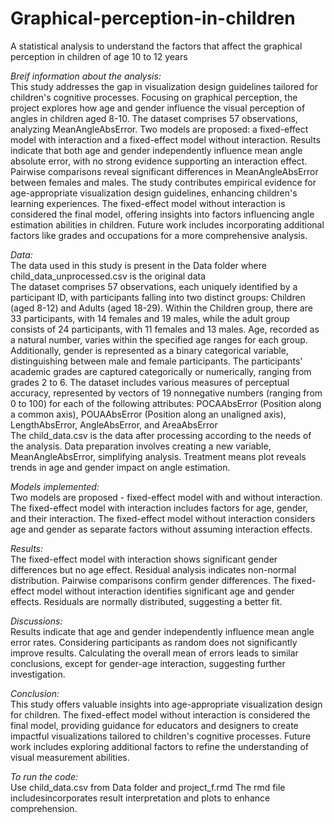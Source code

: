 # Graphical-perception-in-children
A statistical analysis to understand the factors that affect the graphical perception in children of age 10 to 12 years

*Breif information about the analysis:* \
This study addresses the gap in visualization design guidelines tailored for children's cognitive processes. Focusing on graphical perception, the project explores how age and gender influence the visual perception of angles in children aged 8-10. The dataset comprises 57 observations, analyzing MeanAngleAbsError. Two models are proposed: a fixed-effect model with interaction and a fixed-effect model without interaction. Results indicate that both age and gender independently influence mean angle absolute error, with no strong evidence supporting an interaction effect. Pairwise comparisons reveal significant differences in MeanAngleAbsError between females and males. The study contributes empirical evidence for age-appropriate visualization design guidelines, enhancing children's learning experiences. The fixed-effect model without interaction is considered the final model, offering insights into factors influencing angle estimation abilities in children. Future work includes incorporating additional factors like grades and occupations for a more comprehensive analysis.

*Data:* \
The data used in this study is present in the Data folder where child_data_unprocessed.csv is the original data \
The dataset comprises 57 observations, each uniquely identified by a participant ID, with participants falling into two distinct groups: Children (aged 8-12) and Adults (aged 18-29). Within the Children group, there are 33 participants, with 14 females and 19 males, while the adult group consists of 24 participants, with 11 females and 13 males. Age, recorded as a natural number, varies within the specified age ranges for each group. Additionally, gender is represented as a binary categorical variable, distinguishing between male and female participants. The participants' academic grades are captured categorically or numerically, ranging from grades 2 to 6. The dataset includes various measures of perceptual accuracy, represented by vectors of 19 nonnegative numbers (ranging from 0 to 100) for each of the following attributes: POCAAbsError (Position along a common axis), POUAAbsError (Position along an unaligned axis), LengthAbsError, AngleAbsError, and AreaAbsError \
The child_data.csv is the data after processing according to the needs of the analysis.
Data preparation involves creating a new variable, MeanAngleAbsError, simplifying analysis. Treatment means plot reveals trends in age and gender impact on angle estimation.

*Models implemented:* \
Two models are proposed - fixed-effect model with and without interaction. The fixed-effect model with interaction includes factors for age, gender, and their interaction. The fixed-effect model without interaction considers age and gender as separate factors without assuming interaction effects.

*Results:* \
The fixed-effect model with interaction shows significant gender differences but no age effect. Residual analysis indicates non-normal distribution. Pairwise comparisons confirm gender differences. The fixed-effect model without interaction identifies significant age and gender effects. Residuals are normally distributed, suggesting a better fit.

*Discussions:* \
Results indicate that age and gender independently influence mean angle error rates. Considering participants as random does not significantly improve results. Calculating the overall mean of errors leads to similar conclusions, except for gender-age interaction, suggesting further investigation.

*Conclusion:*\
This study offers valuable insights into age-appropriate visualization design for children. The fixed-effect model without interaction is considered the final model, providing guidance for educators and designers to create impactful visualizations tailored to children's cognitive processes. Future work includes exploring additional factors to refine the understanding of visual measurement abilities.


*To run the code:* \
Use child_data.csv from Data folder and project_f.rmd 
The rmd file includesincorporates result interpretation and plots to enhance comprehension.


